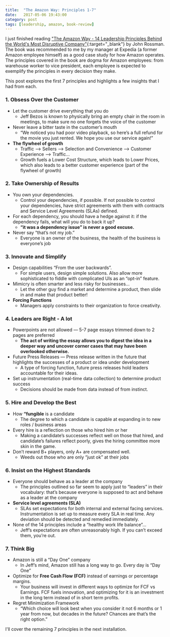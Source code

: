 ```yaml
---
title:  "The Amazon Way: Principles 1-7"
date:   2017-05-06 19:43:00
category: post
tags: [leadership, amazon, book-review]
---
```


I just finished reading ["The Amazon Way - 14 Leadership Principles Behind the World's Most Disruptive Company"][amzn]{:target="_blank"} by John Rossman. The book was recommended to me by my manager at Expedia (a former Amazon employee himself) as a good case study for how Amazon operates. The principles covered in the book are dogma for Amazon employees: from warehouse worker to vice president, each employee is expected to exemplify the principles in every decision they make. 

This post explores the first 7 principles and highlights a few insights that I had from each.

### 1. Obsess Over the Customer 
  - Let the customer drive everything that you do
    - Jeff Bezos is known to physically bring an empty chair in the room in meetings, to make sure no one forgets the voice of the customer
  - Never leave a bitter taste in the customer’s mouth
    - “We noticed you had poor video playback, so here’s a full refund for the movie you just rented. We hope you use our service again!”
  - **The flywheel of growth**
    - Traffic —> Sellers —> Selection and Convenience —> Customer Experience —> Traffic…
    - Growth fuels a Lower Cost Structure, which leads to Lower Prices, which also leads to a better customer experience (part of the flywheel of growth)

### 2. Take Ownership of Results
  - You own your dependencies.
    - Control your dependencies, if possible. If not possible to control your dependencies, have strict agreements with them with contracts and Service Level Agreements (SLAs) defined.
  - For each dependency, you should have a hedge against it: if the dependency fails, what will you do to back it up?
    - **“it was a dependency issue” is never a good excuse.**
  - Never say “that’s not my job.”
    - Everyone is an owner of the business, the health of the business is everyone’s job

### 3. Innovate and Simplify
  - Design capabilities “From the user backwards”. 
    -  For simple users, design simple solutions. Also allow more sophisticated to fiddle with complicated UIs as an “opt-in” feature.
  - Mimicry is often smarter and less risky for businesses… 
    - Let the other guy find a market and determine a product, then slide in and make that product better!
  - **Forcing Functions**
    - Managers apply constraints to their organization to force creativity.

### 4. Leaders are Right - A lot
  - Powerpoints are not allowed — 5-7 page essays trimmed down to 2 pages are preferred
    - **The act of writing the essay allows you to digest the idea in a deeper way and uncover corner cases that may have been overlooked otherwise.**
  - Future Press Releases — Press release written in the future that highlights the successes of a product or idea under development
    - A type of forcing function, future press releases hold leaders accountable for their ideas.
  - Set up instrumentation (real-time data collection) to determine product success
    - Decisions should be made from data instead of from instinct.

### 5. Hire and Develop the Best
  - How **“fungible** is a candidate
    - The degree to which a candidate is capable at expanding in to new roles / business areas
  - Every hire is a reflection on those who hired him or her
    - Making a candidate’s successes reflect well on those that hired, and candidate’s failures reflect poorly, gives the hiring committee more skin in the game.
  - Don’t reward B+ players, only A+ are compensated well. 
    - Weeds out those who are only “just ok” at their jobs

### 6. Insist on the Highest Standards 
  - Everyone should behave as a leader at the company
    - The principles outlined so far seem to apply just to “leaders” in their vocabulary: that’s because everyone is supposed to act and behave as a leader at the company
  - **Service level agreements (SLA)**
    - SLAs set expectations for both internal and external facing services. Instrumentation is set up to measure every SLA in real time. Any deviation should be detected and remedied immediately.
  - None of the 14 principles include a “healthy work life balance”...
    - Jeff’s expectations are often unreasonably high. If you can’t exceed them, you’re out.

### 7. Think Big
  - Amazon is still a “Day One” company
    - In Jeff’s mind, Amazon still has a long way to go. Every day is “Day One”
  - Optimize for **Free Cash Flow (FCF)** instead of earnings or percentage margins.
    - Your business will invest in different ways to optimize for FCF vs Earnings. FCF fuels innovation, and optimizing for it is an investment in the long term instead of in short term profits.
  - Regret Minimization Framework
    - “Which choice will look best when you consider it not 6 months or 1 year from now, but decades in the future? Chances are that’s the right option.”

I'll cover the remaining 7 principles in the next installation.

[amzn]: https://www.amazon.com/Amazon-Way-Leadership-Principles-Disruptive/dp/1499296770
